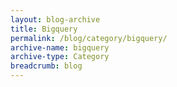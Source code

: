 ```yaml
---
layout: blog-archive
title: Bigquery
permalink: /blog/category/bigquery/
archive-name: bigquery
archive-type: Category
breadcrumb: blog
---
```

